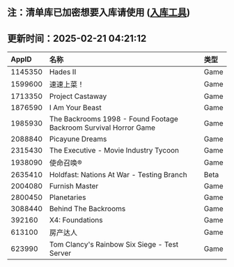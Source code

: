 ## 注：清单库已加密想要入库请使用 ([入库工具](https://github.com/BlankTMing/ManifestAutoUpdate/releases))

## 更新时间：2025-02-21 04:21:12
| AppID | 名称 | 类型  |
| :-------------------- | :----------------------------- | :----------- |
| 1145350 | Hades II| Game |
| 1599600 | 速速上菜！| Game |
| 1713350 | Project Castaway| Game |
| 1876590 | I Am Your Beast| Game |
| 1985930 | The Backrooms 1998 - Found Footage Backroom Survival Horror Game| Game |
| 2088840 | Picayune Dreams| Game |
| 2315430 | The Executive - Movie Industry Tycoon| Game |
| 1938090 | 使命召唤®| Game |
| 2635410 | Holdfast: Nations At War - Testing Branch| Beta |
| 2004080 | Furnish Master| Game |
| 2800450 | Planetaries| Game |
| 3088440 | Behind The Backrooms| Game |
| 392160 | X4: Foundations| Game |
| 613100 | 房产达人| Game |
| 623990 | Tom Clancy's Rainbow Six Siege - Test Server| Game |

